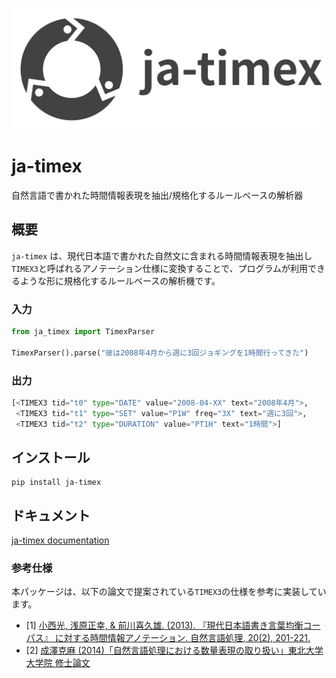 ![](docs/docs/img/logo_title_wide.png)

# ja-timex

自然言語で書かれた時間情報表現を抽出/規格化するルールベースの解析器

## 概要
`ja-timex` は、現代日本語で書かれた自然文に含まれる時間情報表現を抽出し`TIMEX3`と呼ばれるアノテーション仕様に変換することで、プログラムが利用できるような形に規格化するルールベースの解析機です。

### 入力

```python
from ja_timex import TimexParser

TimexParser().parse("彼は2008年4月から週に3回ジョギングを1時間行ってきた")
```

### 出力

```python
[<TIMEX3 tid="t0" type="DATE" value="2008-04-XX" text="2008年4月">,
 <TIMEX3 tid="t1" type="SET" value="P1W" freq="3X" text="週に3回">,
 <TIMEX3 tid="t2" type="DURATION" value="PT1H" text="1時間">]
```

## インストール

```
pip install ja-timex
```

## ドキュメント
[ja\-timex documentation](https://ja-timex.github.io/docs/)

### 参考仕様
本パッケージは、以下の論文で提案されている`TIMEX3`の仕様を参考に実装しています。

- [1] [小西光, 浅原正幸, & 前川喜久雄. (2013). 『現代日本語書き言葉均衡コーパス』 に対する時間情報アノテーション. 自然言語処理, 20(2), 201-221.](https://www.jstage.jst.go.jp/article/jnlp/20/2/20_201/_article/-char/ja/)
- [2] [成澤克麻 (2014)「自然言語処理における数量表現の取り扱い」東北大学大学院 修士論文](http://www.cl.ecei.tohoku.ac.jp/publications/2015/mthesis2013_narisawa_submitted.pdf)
